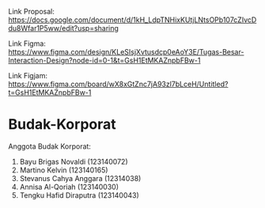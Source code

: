 Link Proposal: https://docs.google.com/document/d/1kH_LdpTNHixKUtjLNtsOPb107cZIvcDdu8Wfar1P5ww/edit?usp=sharing

Link Figma: https://www.figma.com/design/KLeSIsjXvtusdcp0eAoY3E/Tugas-Besar-Interaction-Design?node-id=0-1&t=GsH1EtMKAZnpbFBw-1

Link Figjam: https://www.figma.com/board/wX8xGtZnc7jA93zl7bLceH/Untitled?t=GsH1EtMKAZnpbFBw-1

# Budak-Korporat

Anggota Budak Korporat:
1. Bayu Brigas Novaldi (123140072)
2. Martino Kelvin (123140165)
3. Stevanus Cahya Anggara (12314038)
4. Annisa Al-Qoriah (123140030)
5. Tengku Hafid Diraputra (123140043)

